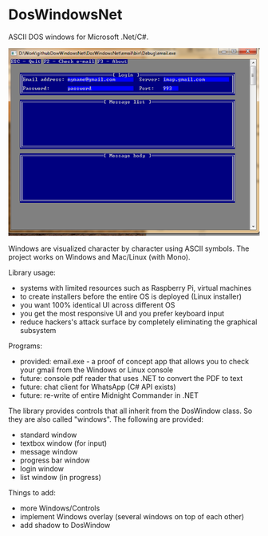 # DosWindowsNet
ASCII DOS windows for Microsoft .Net/C#. 

![Alt text](/screenshots/email1.png?raw=true "email.exe can check e-mail from gmail")

Windows are visualized character by character using ASCII symbols. The project works on Windows and Mac/Linux (with Mono).

Library usage:

  * systems with limited resources such as Raspberry Pi, virtual machines
  * to create installers before the entire OS is deployed (Linux installer)
  * you want 100% identical UI across different OS
  * you get the most responsive UI and you prefer keyboard input
  * reduce hackers's attack surface by completely eliminating the graphical subsystem

Programs:
  * provided: email.exe - a proof of concept app that allows you to check your gmail from the Windows or Linux console
  * future: console pdf reader that uses .NET to convert the PDF to text
  * future: chat client for WhatsApp (C# API exists)
  * future: re-write of entire Midnight Commander in .NET

The library provides controls that all inherit from the DosWindow class. So they are also called "windows". The following are provided:
  * standard window
  * textbox window (for input)
  * message window
  * progress bar window 
  * login window
  * list window (in progress)
  
Things to add:
  * more Windows/Controls
  * implement Windows overlay (several windows on top of each other)
  * add shadow to DosWindow


